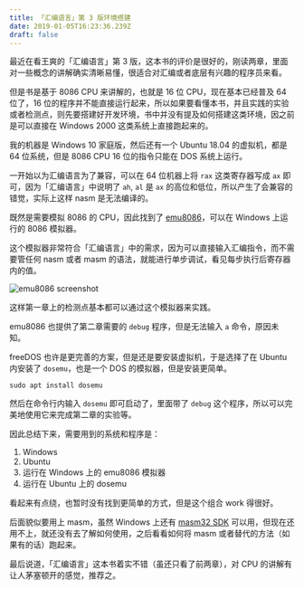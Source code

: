 ```yaml
---
title: 「汇编语言」第 3 版环境搭建
date: 2019-01-05T16:23:36.239Z
draft: false
---
```

最近在看王爽的「汇编语言」第 3 版，这本书的评价是很好的，刚读两章，里面对一些概念的讲解确实清晰易懂，很适合对汇编或者底层有兴趣的程序员来看。

但是书是基于 8086 CPU 来讲解的，也就是 16 位 CPU，现在基本已经普及 64 位了，16 位的程序并不能直接运行起来，所以如果要看懂本书，并且实践的实验或者检测点，则先要搭建好开发环境，书中并没有提及如何搭建这类环境，因之前是可以直接在 Windows 2000 这类系统上直接跑起来的。

我的机器是 Windows 10 家庭版，然后还有一个 Ubuntu 18.04 的虚拟机，都是 64 位系统，但是 8086 CPU 16 位的指令只能在 DOS 系统上运行。

一开始以为汇编语言为了兼容，可以在 64 位机器上将 `rax` 这类寄存器写成 `ax` 即可，因为「汇编语言」中说明了 `ah`, `al` 是 `ax` 的高位和低位，所以产生了会兼容的错觉，实际上这样 nasm 是无法编译的。

既然是需要模拟 8086 的 CPU，因此找到了 [emu8086](https://softfamous.com/emu8086/)，可以在 Windows 上运行的 8086 模拟器。

这个模拟器非常符合「汇编语言」中的需求，因为可以直接输入汇编指令，而不需要管任何 nasm 或者 masm 的语法，就能进行单步调试，看见每步执行后寄存器内的值。

![emu8086 screenshot](/images/uploads/emu8086.png "emu8086 screenshot")

这样第一章上的检测点基本都可以通过这个模拟器来实践。

emu8086 也提供了第二章需要的 `debug` 程序，但是无法输入 `a` 命令，原因未知。

freeDOS 也许是更完善的方案，但是还是要安装虚拟机，于是选择了在 Ubuntu 内安装了 `dosemu`，也是一个 DOS 的模拟器，但是安装更简单。

```
sudo apt install dosemu
```

然后在命令行内输入 `dosemu` 即可启动了，里面带了 `debug` 这个程序，所以可以完美地使用它来完成第二章的实验等。

因此总结下来，需要用到的系统和程序是：

1. Windows
2. Ubuntu
3. 运行在 Windows 上的 emu8086 模拟器
4. 运行在 Ubuntu 上的 dosemu

看起来有点绕，也暂时没有找到更简单的方式，但是这个组合 work 得很好。

后面貌似要用上 masm，虽然 Windows 上还有 [masm32 SDK](http://www.masm32.com/) 可以用，但现在还用不上，就还没有去了解如何使用，之后看看如何将 masm 或者替代的方法（如果有的话）跑起来。

最后说道，「汇编语言」这本书着实不错（虽还只看了前两章），对 CPU 的讲解有让人茅塞顿开的感觉，推荐之。
